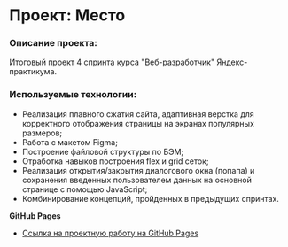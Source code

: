 # Проект: Место

### Описание проекта:
Итоговый проект 4 спринта курса "Веб-разработчик" Яндекс-практикума.

### Используемые технологии:
*  Реализация плавного сжатия сайта, адаптивная верстка для корректного отображения страницы на экранах популярных размеров;
* Работа с макетом Figma;
* Построение файловой структуры по БЭМ;
* Отработка навыков построения flex и grid сеток;
* Реализация открытия/закрытия диалогового окна (попапа) и сохранения введенных пользователем данных на основной странице с помощью JavaScript;
* Комбинирование концепций, пройденных в предыдущих спринтах.

**GitHub Pages**

* [Ссылка на проектную работу на GitHub Pages]()
